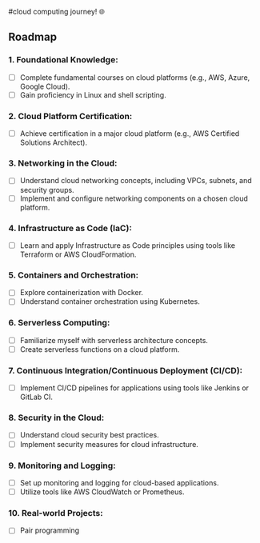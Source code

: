 #cloud computing journey! 🌐

## Roadmap

### 1. **Foundational Knowledge:**
   - [ ] Complete fundamental courses on cloud platforms (e.g., AWS, Azure, Google Cloud).
   - [ ] Gain proficiency in Linux and shell scripting.

### 2. **Cloud Platform Certification:**
   - [ ] Achieve certification in a major cloud platform (e.g., AWS Certified Solutions Architect).

### 3. **Networking in the Cloud:**
   - [ ] Understand cloud networking concepts, including VPCs, subnets, and security groups.
   - [ ] Implement and configure networking components on a chosen cloud platform.

### 4. **Infrastructure as Code (IaC):**
   - [ ] Learn and apply Infrastructure as Code principles using tools like Terraform or AWS CloudFormation.

### 5. **Containers and Orchestration:**
   - [ ] Explore containerization with Docker.
   - [ ] Understand container orchestration using Kubernetes.

### 6. **Serverless Computing:**
   - [ ] Familiarize myself with serverless architecture concepts.
   - [ ] Create serverless functions on a cloud platform.

### 7. **Continuous Integration/Continuous Deployment (CI/CD):**
   - [ ] Implement CI/CD pipelines for applications using tools like Jenkins or GitLab CI.

### 8. **Security in the Cloud:**
   - [ ] Understand cloud security best practices.
   - [ ] Implement security measures for cloud infrastructure.

### 9. **Monitoring and Logging:**
   - [ ] Set up monitoring and logging for cloud-based applications.
   - [ ] Utilize tools like AWS CloudWatch or Prometheus.

### 10. **Real-world Projects:**
   - [ ] Pair programming
